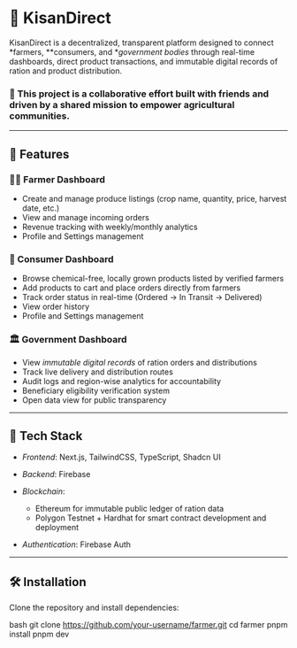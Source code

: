 # 🌾 KisanDirect

KisanDirect is a decentralized, transparent platform designed to connect *farmers, **consumers, and **government bodies* through real-time dashboards, direct product transactions, and immutable digital records of ration and product distribution.

### 👥 This project is a collaborative effort built with friends and driven by a shared mission to empower agricultural communities.


---

## 🚀 Features

### 👨‍🌾 Farmer Dashboard

* Create and manage produce listings (crop name, quantity, price, harvest date, etc.)
* View and manage incoming orders
* Revenue tracking with weekly/monthly analytics
* Profile and Settings management

### 🛒 Consumer Dashboard

* Browse chemical-free, locally grown products listed by verified farmers
* Add products to cart and place orders directly from farmers
* Track order status in real-time (Ordered → In Transit → Delivered)
* View order history
* Profile and Settings management

### 🏛 Government Dashboard

* View *immutable digital records* of ration orders and distributions
* Track live delivery and distribution routes
* Audit logs and region-wise analytics for accountability
* Beneficiary eligibility verification system
* Open data view for public transparency

---

## 🧱 Tech Stack

* *Frontend*: Next.js, TailwindCSS, TypeScript, Shadcn UI
* *Backend*: Firebase
* *Blockchain*:

  * Ethereum for immutable public ledger of ration data
  * Polygon Testnet + Hardhat for smart contract development and deployment
* *Authentication*: Firebase Auth

---

## 🛠 Installation

Clone the repository and install dependencies:

bash
git clone https://github.com/your-username/farmer.git
cd farmer
pnpm install
pnpm dev
